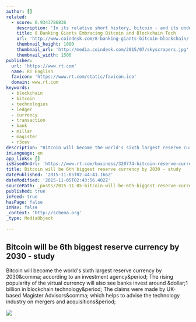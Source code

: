 ```yaml
---
author: []
related:
  - score: 0.9343786836
    description: 'In its relative short history, bitcoin - and its underlying technology the blockchain - have captivated thinkers around the world, but not everyone was quick to see the potential. Due in part to its initial billing as a threat to the traditional financial ecosystem, these institutions have perhaps understandably responded with sharp critiques and deep skepticism for the technology.'
    title: 8 Banking Giants Embracing Bitcoin and Blockchain Tech
    url: 'http://www.coindesk.com/8-banking-giants-bitcoin-blockchain/'
    thumbnail_height: 1000
    thumbnail_url: 'http://media.coindesk.com/2015/07/skyscrapers.jpg'
    thumbnail_width: 1500
publisher:
  url: 'https://www.rt.com'
  name: RT English
  favicon: 'https://www.rt.com/static/favicon.ico'
  domain: www.rt.com
keywords:
  - blockchain
  - bitcoin
  - technologies
  - ledger
  - currency
  - transaction
  - bank
  - millar
  - magister
  - r3cev
description: "Bitcoin will become the world's sixth largest reserve currency by 2030, according to an investment agency. The rising popularity of the virtual currency will also see banks invest around $1 billion in blockchain technology. The claims were made by UK-based Magister Advisors, which helps to advise the technology industry on mergers and acquisitions."
inLanguage: en
app_links: []
isBasedOnUrl: 'https://www.rt.com/business/320774-bitcoin-reserve-currency-2030/'
title: Bitcoin will be 6th biggest reserve currency by 2030 - study
datePublished: '2015-11-05T02:44:41.166Z'
dateModified: '2015-11-05T02:43:56.402Z'
sourcePath: _posts/2015-11-05-bitcoin-will-be-6th-biggest-reserve-currency-by-2030-study.md
published: true
inFeed: true
hasPage: false
inNav: false
_context: 'http://schema.org'
_type: MediaObject

---
```

<article style=""><h1>Bitcoin will be 6th biggest reserve currency by 2030 - study</h1><p>Bitcoin will become the world's sixth largest reserve currency by 2030&amp;comma; according to an investment agency&amp;period; The rising popularity of the virtual currency will also see banks invest around &amp;dollar;1 billion in blockchain technology&amp;period; The claims were made by UK-based Magister Advisors&amp;comma; which helps to advise the technology industry on mergers and acquisitions&amp;period;</p><img src="https://cdn.rt.com/files/2015.11/article/563a301cc46188913e8b4591.jpg" /></article>